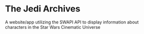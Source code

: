 # The Jedi Archives

A website/app utilizing the SWAPI API to display information about characters in the Star Wars Cinematic Universe
